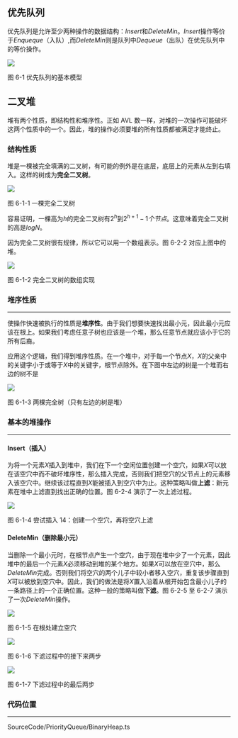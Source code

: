<!-- @format -->

## 优先队列

优先队列是允许至少两种操作的数据结构：$Insert$和$DeleteMin$。$Insert$操作等价于$Enqueque$（入队）,而$DeleteMin$则是队列中$Dequeue$（出队）在优先队列中的等价操作。

<image src="../../Assets/Images/ch6/priority-queue-overview.png" />

图 6-1 优先队列的基本模型

## 二叉堆

堆有两个性质，即结构性和堆序性。正如 AVL 数一样，对堆的一次操作可能破坏这两个性质中的一个。因此，堆的操作必须要堆的所有性质都被满足才能终止。

### 结构性质

堆是一棵被完全填满的二叉树，有可能的例外是在底层，底层上的元素从左到右填入。这样的树成为**完全二叉树**。

<image src="../../../Assets/Images/ch6/6-1-1.png">

图 6-1-1 一棵完全二叉树

容易证明，一棵高为$h$的完全二叉树有$2^h$到$2^{h+1}-1个节点$。这意味着完全二叉树的高是$logN$。

因为完全二叉树很有规律，所以它可以用一个数组表示。图 6-2-2 对应上图中的堆。

<image src="../../../Assets/Images/ch6/6-1-2.png">

图 6-1-2 完全二叉树的数组实现

### 堆序性质

---

使操作快速被执行的性质是**堆序性**。由于我们想要快速找出最小元，因此最小元应该在根上。如果我们考虑任意子树也应该是一个堆，那么任意节点就应该小于它的所有后裔。

应用这个逻辑，我们得到堆序性质。在一个堆中，对于每一个节点$X$，$X$的父亲中的关键字小于或等于$X$中的关键字，根节点除外。在下图中左边的树是一个堆而右边的树不是

<image src="../../../Assets/Images/ch6/6-1-3.png">

图 6-1-3 两棵完全树（只有左边的树是堆）

### 基本的堆操作

---

#### Insert（插入）

为将一个元素$X$插入到堆中，我们在下一个空闲位置创建一个空穴，如果$X$可以放在该空穴中而不破坏堆序性，那么插入完成，否则我们把空穴的父节点上的元素移入该空穴中。继续该过程直到$X$能被插入到空穴中为止。这种策略叫做**上滤**：新元素在堆中上滤直到找出正确的位置。图 6-2-4 演示了一次上滤过程。

<image src="../../../Assets/Images/ch6/6-1-4.png">

图 6-1-4 尝试插入 14：创建一个空穴，再将空穴上滤

#### DeleteMin（删除最小元）

当删除一个最小元时，在根节点产生一个空穴，由于现在堆中少了一个元素，因此堆中的最后一个元素$X$必须移动到堆的某个地方。如果$X$可以放在空穴中，那么$DeleteMin$完成。否则我们将空穴的两个儿子中较小者移入空穴，重复该步骤直到$X$可以被放到空穴中。因此，我们的做法是将$X$置入沿着从根开始包含最小儿子的一条路径上的一个正确位置。这种一般的策略叫做**下滤**。图 6-2-5 至 6-2-7 演示了一次$DeleteMin$操作。

<image src="../../../Assets/Images/ch6/6-1-5.png">

图 6-1-5 在根处建立空穴

<image src="../../../Assets/Images/ch6/6-1-6.png">

图 6-1-6 下滤过程中的接下来两步

<image src="../../../Assets/Images/ch6/6-1-7.png">

图 6-1-7 下滤过程中的最后两步

### 代码位置

---

SourceCode/PriorityQueue/BinaryHeap.ts
